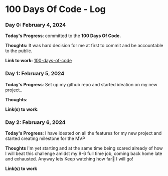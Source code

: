 # 100 Days Of Code - Log

### Day 0: February 4, 2024

**Today's Progress**: committed to the **100 Days Of Code.**

**Thoughts:** It was hard decision for me at first to commit and be accountable to the public.

**Link to work:** [100-days-of-code](https://github.com/goorani/100-days-of-code)


### Day 1: February 5, 2024


**Today's Progress**: Set up my github repo and started ideation on my new project..

**Thoughts**:

**Link(s) to work**: 


### Day 2: February 6, 2024

**Today's Progress**: I have ideated on all the features for my new project and started creating milestone for the MVP

**Thoughts** I'm yet starting and at the same time being scared  already of how I will beat this challenge amidst my 9-6 full time job, coming back home late and exhausted.
Anyway lets Keep watching how far💪 I will go!

**Link(s) to work**
